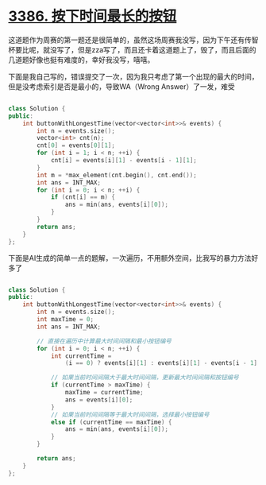 # [3386. 按下时间最长的按钮](https://leetcode.cn/problems/button-with-longest-push-time/description/)

这道题作为周赛的第一题还是很简单的，虽然这场周赛我没写，因为下午还有传智杯要比呢，就没写了，但是zza写了，而且还卡着这道题上了，毁了，而且后面的几道题好像也挺有难度的，幸好我没写，嘻嘻。

下面是我自己写的，错误提交了一次，因为我只考虑了第一个出现的最大的时间，但是没考虑索引是否是最小的，导致WA（Wrong Answer）了一发，难受

```cpp

class Solution {
public:
    int buttonWithLongestTime(vector<vector<int>>& events) {
        int n = events.size();
        vector<int> cnt(n);
        cnt[0] = events[0][1];
        for (int i = 1; i < n; ++i) {
            cnt[i] = events[i][1] - events[i - 1][1];
        }
        int m = *max_element(cnt.begin(), cnt.end());
        int ans = INT_MAX;
        for (int i = 0; i < n; ++i) {
            if (cnt[i] == m) {
                ans = min(ans, events[i][0]);
            }
        }
        return ans;
    }
};
```

下面是AI生成的简单一点的题解，一次遍历，不用额外空间，比我写的暴力方法好多了

```cpp

class Solution {
public:
    int buttonWithLongestTime(vector<vector<int>>& events) {
        int n = events.size();
        int maxTime = 0;
        int ans = INT_MAX;

        // 直接在遍历中计算最大时间间隔和最小按钮编号
        for (int i = 0; i < n; ++i) {
            int currentTime =
                (i == 0) ? events[i][1] : events[i][1] - events[i - 1][1];

            // 如果当前时间间隔大于最大时间间隔，更新最大时间间隔和按钮编号
            if (currentTime > maxTime) {
                maxTime = currentTime;
                ans = events[i][0];
            }
            // 如果当前时间间隔等于最大时间间隔，选择最小按钮编号
            else if (currentTime == maxTime) {
                ans = min(ans, events[i][0]);
            }
        }

        return ans;
    }
};

```
